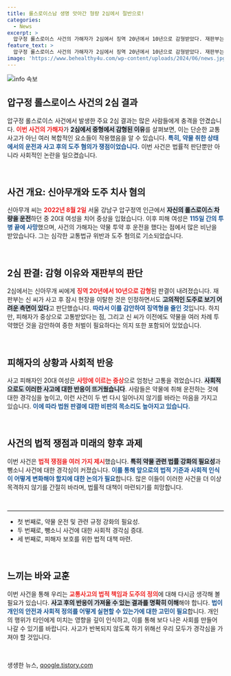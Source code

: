 ```yaml
---
title: 롤스로이스남 생명 앗아간 형량 2심에서 절반으로!
categories:
  - News
excerpt: >
  압구정 롤스로이스 사건의 가해자가 2심에서 징역 20년에서 10년으로 감형받았다. 재판부는 고의적인 도주가 아닌 것으로 판단하며, 불행한 사고의 진상을 두고 논란이 일고 있다.
feature_text: >
  압구정 롤스로이스 사건의 가해자가 2심에서 징역 20년에서 10년으로 감형받았다. 재판부는 고의적인 도주가 아닌 것으로 판단하며, 불행한 사고의 진상을 두고 논란이 일고 있다.
image: 'https://www.behealthy4u.com/wp-content/uploads/2024/06/news.jpg'
---
```


<p><img src="https://www.behealthy4u.com/wp-content/uploads/2024/06/news.jpg" alt="info 속보" /></p>

<h2 data-ke-size="size26">압구정 롤스로이스 사건의 2심 결과</h2>

<p data-ke-size="size16">압구정 롤스로이스 사건에서 발생한 주요 2심 결과는 많은 사람들에게 충격을 안겼습니다. <b><span style="color: #ee2323;">이번 사건의 가해자</span></b>가 <b><span style="background-color: #21538527;">2심에서 중형에서 감형된 이유</span></b>를 살펴보면, 이는 단순한 교통사고가 아닌 여러 복합적인 요소들이 작용했음을 알 수 있습니다. <b><span style="color: #1a5490;">특히, 약물 취한 상태에서의 운전과 사고 후의 도주 혐의가 쟁점이었습니다.</span></b> 이번 사건은 법률적 판단뿐만 아니라 사회적인 논란을 일으켰습니다.</p>

<p data-ke-size="size16">&nbsp;</p>

<h2 data-ke-size="size26">사건 개요: 신아무개와 도주 치사 혐의</h2>

<p data-ke-size="size16">신아무개 씨는 <b><span style="color: #ee2323;">2022년 8월 2일</span></b> 서울 강남구 압구정역 인근에서 <b><span style="background-color: #21538527;">자신의 롤스로이스 차량을 운전</span></b>하던 중 20대 여성을 치어 중상을 입혔습니다. 이후 피해 여성은 <b><span style="color: #1a5490;">115일 간의 투병 끝에 사망</span></b>했으며, 사건의 가해자는 약물 투약 후 운전을 했다는 점에서 많은 비난을 받았습니다. 그는 심각한 교통법규 위반과 도주 혐의로 기소되었습니다.</p>

<p data-ke-size="size16">&nbsp;</p>

<h2 data-ke-size="size26">2심 판결: 감형 이유와 재판부의 판단</h2>

<p data-ke-size="size16">2심에서는 신아무개 씨에게 <b><span style="color: #ee2323;">징역 20년에서 10년으로 감형</span></b>된 판결이 내려졌습니다. 재판부는 신 씨가 사고 후 잠시 현장을 이탈한 것은 인정하면서도 <b><span style="background-color: #21538527;">고의적인 도주로 보기 어려운 측면이 있다</span></b>고 판단했습니다. <b><span style="color: #1a5490;">따라서 이를 감안하여 징역형을 줄인 것</span></b>입니다. 하지만, 피해자가 중상으로 고통받았다는 점, 그리고 신 씨가 이전에도 약물을 여러 차례 투약했던 것을 감안하여 중한 처벌이 필요하다는 의지 또한 포함되어 있었습니다.</p>

<p data-ke-size="size16">&nbsp;</p>

<h2 data-ke-size="size26">피해자의 상황과 사회적 반응</h2>

<p data-ke-size="size16">사고 피해자인 20대 여성은 <b><span style="color: #ee2323;">사망에 이르는 중상</span></b>으로 엄청난 고통을 겪었습니다. <b><span style="background-color: #21538527;">사회적으로도 이러한 사고에 대한 반응이 뜨거웠습니다</span></b>. 사람들은 약물에 취해 운전하는 것에 대한 경각심을 높이고, 이런 사건이 두 번 다시 일어나지 않기를 바라는 마음을 가지고 있습니다. <b><span style="color: #1a5490;">이에 따라 법원 판결에 대한 비판의 목소리도 높아지고 있습니다.</span></b></p>

<p data-ke-size="size16">&nbsp;</p>

<h2 data-ke-size="size26">사건의 법적 쟁점과 미래의 향후 과제</h2>

<p data-ke-size="size16">이번 사건은 <b><span style="color: #ee2323;">법적 쟁점을 여러 가지 제시</span></b>했습니다. <b><span style="background-color: #21538527;">특히 약물 관련 법률 강화의 필요성</span></b>과 뺑소니 사건에 대한 경각심이 커졌습니다. <b><span style="color: #1a5490;">이를 통해 앞으로의 법적 기준과 사회적 인식이 어떻게 변화해야 할지에 대한 논의가 필요</span></b>합니다. 많은 이들이 이러한 사건을 더 이상 목격하지 않기를 간절히 바라며, 법률적 대책이 마련되기를 희망합니다.</p>

<p data-ke-size="size16">&nbsp;</p>

<hr style="height: 1px; border: none; background-color: #000;"> 

<ul>
<li>첫 번째로, 약물 운전 및 관련 규정 강화의 필요성.</li>
<li>두 번째로, 뺑소니 사건에 대한 사회적 경각심 증대.</li>
<li>세 번째로, 피해자 보호를 위한 법적 대책 마련.</li>
</ul>

<p data-ke-size="size16">&nbsp;</p>

<h2 data-ke-size="size26">느끼는 바와 교훈</h2>

<p data-ke-size="size16">이번 사건을 통해 우리는 <b><span style="color: #ee2323;">교통사고의 법적 책임과 도주의 정의</span></b>에 대해 다시금 생각해 볼 필요가 있습니다. <b><span style="background-color: #21538527;">사고 후의 반응이 가져올 수 있는 결과를 명확히 이해</span></b>해야 합니다. <b><span style="color: #1a5490;">법이 개인의 안전과 사회적 정의를 어떻게 실현할 수 있는가에 대한 고민이 필요</span></b>합니다. 개인의 행위가 타인에게 미치는 영향을 깊이 인식하고, 이를 통해 보다 나은 사회를 만들어 나갈 수 있기를 바랍니다. 사고가 반복되지 않도록 하기 위해선 우리 모두가 경각심을 가져야 할 것입니다.</p>

<p data-ke-size="size16">&nbsp;</p>
생생한 뉴스, <a href="https://qoogle.tistory.com" rel="dofollow">qoogle.tistory.com</a>



